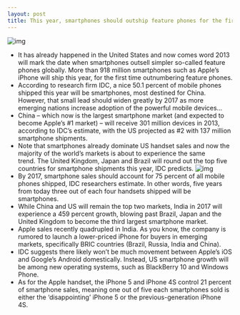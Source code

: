 ```yaml
---
layout: post
title: This year, smartphones should outship feature phones for the first time
---
```

![img](http://media.idownloadblog.com/wp-content/uploads/2012/01/smartphones1.jpeg)
* It has already happened in the United States and now comes word 2013 will mark the date when smartphones outsell simpler so-called feature phones globally. More than 918 million smartphones such as Apple’s iPhone will ship this year, for the first time outnumbering feature phones.
* According to research firm IDC, a nice 50.1 percent of mobile phones shipped this year will be smartphones, most destined for China. However, that small lead should widen greatly by 2017 as more emerging nations increase adoption of the powerful mobile devices…
* China – which now is the largest smartphone market (and expected to become Apple’s #1 market) – will receive 301 million devices in 2013, according to IDC’s estimate, with the US projected as #2 with 137 million smartphone shipments.
* Note that smartphones already dominate US handset sales and now the majority of the world’s markets is about to experience the same trend. The United Kingdom, Japan and Brazil will round out the top five countries for smartphone shipments this year, IDC predicts.
![img](http://media.idownloadblog.com/wp-content/uploads/2013/03/idc-smartphones-chart.png)
* By 2017, smartphone sales should account for 75 percent of all mobile phones shipped, IDC researchers estimate. In other words, five years from today three out of each four handsets shipped will be smartphones.
* While China and US will remain the top two markets, India in 2017 will experience a 459 percent growth, blowing past Brazil, Japan and the United Kingdom to become the third largest smartphone market.
* Apple sales recently quadrupled in India. As you know, the company is rumored to launch a lower-priced iPhone for buyers in emerging markets, specifically BRIC countries (Brazil, Russia, India and China).
* IDC suggests there likely won’t be much movement between Apple’s iOS and Google’s Android domestically. Instead, US smartphone growth will be among new operating systems, such as BlackBerry 10 and Windows Phone.
* As for the Apple handset, the iPhone 5 and iPhone 4S control 21 percent of smartphone sales, meaning one out of five each smartphones sold is either the ‘disappointing’ iPhone 5 or the previous-generation iPhone 4S.

